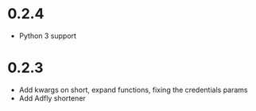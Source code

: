 0.2.4
=====
* Python 3 support

0.2.3
=====

* Add kwargs on short, expand functions, fixing the credentials params
* Add Adfly shortener
